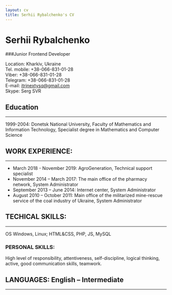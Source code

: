```yaml
---
layout: cv
title: Serhii Rybalchenko's CV
---
```


# Serhii Rybalchenko
###Junior Frontend Developer  


Location:	Kharkiv, Ukraine  
Tel. mobile:	+38-066-831-01-28  
Viber:	 +38-066-831-01-28  
Telegram:  +38-066-831-01-28  
E-mail:	itrjnextysq@gmail.com  
Skype:	Serg SVR   


## Education
---------
1999-2004: Donetsk National University,  Faculty of  Mathematics and Information Technology, Specialist degree in Mathematics and Computer Science


## WORK EXPERIENCE:
---------
* March 2018 - November 2019:	AgroGeneration, Technical support specialist  
* November 2014 – March 2017:	The main office of the pharmacy network, System Administrator  
* September 2013 – June 2014:	Internet center, System Administrator  
* August 2010 – October 2011:	Main office of the militarized mine-rescue service of the coal industry of Ukraine, System Administrator	


## TECHICAL SKILLS:
---------
OS Windows, Linux; HTML&CSS, PHP, JS, MySQL


### PERSONAL SKILLS:
High level of responsibility, attentiveness, self-discipline, logical thinking, active, good communication skills, teamwork.


## LANGUAGES: English – Intermediate 
---------


